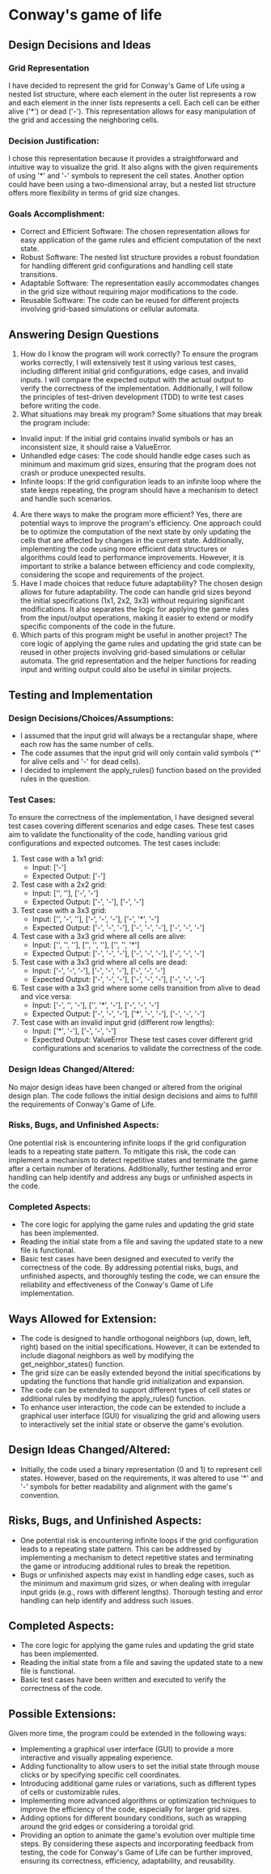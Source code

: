 # Conway's game of life
## Design Decisions and Ideas
### Grid Representation
I have decided to represent the grid for Conway's Game of Life using a nested list structure, where each element in the outer list represents a row and each element in the inner lists represents a cell. Each cell can be either alive ('*') or dead ('-'). This representation allows for easy manipulation of the grid and accessing the neighboring cells.
### Decision Justification:
I chose this representation because it provides a straightforward and intuitive way to visualize the grid. It also aligns with the given requirements of using '*' and '-' symbols to represent the cell states. Another option could have been using a two-dimensional array, but a nested list structure offers more flexibility in terms of grid size changes.
### Goals Accomplishment:
* Correct and Efficient Software: The chosen representation allows for easy application of the game rules and efficient computation of the next state.
* Robust Software: The nested list structure provides a robust foundation for handling different grid configurations and handling cell state transitions.
* Adaptable Software: The representation easily accommodates changes in the grid size without requiring major modifications to the code.
* Reusable Software: The code can be reused for different projects involving grid-based simulations or cellular automata.
## Answering Design Questions
1. How do I know the program will work correctly?
To ensure the program works correctly, I will extensively test it using various test cases, including different initial grid configurations, edge cases, and invalid inputs. I will compare the expected output with the actual output to verify the correctness of the implementation. Additionally, I will follow the principles of test-driven development (TDD) to write test cases before writing the code.
2. What situations may break my program?
Some situations that may break the program include:
* Invalid input: If the initial grid contains invalid symbols or has an inconsistent size, it should raise a ValueError.
* Unhandled edge cases: The code should handle edge cases such as minimum and maximum grid sizes, ensuring that the program does not crash or produce unexpected results.
* Infinite loops: If the grid configuration leads to an infinite loop where the state keeps repeating, the program should have a mechanism to detect and handle such scenarios.
4. Are there ways to make the program more efficient?
Yes, there are potential ways to improve the program's efficiency. One approach could be to optimize the computation of the next state by only updating the cells that are affected by changes in the current state. Additionally, implementing the code using more efficient data structures or algorithms could lead to performance improvements. However, it is important to strike a balance between efficiency and code complexity, considering the scope and requirements of the project.
4. Have I made choices that reduce future adaptability?
The chosen design allows for future adaptability. The code can handle grid sizes beyond the initial specifications (1x1, 2x2, 3x3) without requiring significant modifications. It also separates the logic for applying the game rules from the input/output operations, making it easier to extend or modify specific components of the code in the future.
5. Which parts of this program might be useful in another project?
The core logic of applying the game rules and updating the grid state can be reused in other projects involving grid-based simulations or cellular automata. The grid representation and the helper functions for reading input and writing output could also be useful in similar projects.
## Testing and Implementation
### Design Decisions/Choices/Assumptions:
* I assumed that the input grid will always be a rectangular shape, where each row has the same number of cells.
* The code assumes that the input grid will only contain valid symbols ('*' for alive cells and '-' for dead cells).
* I decided to implement the apply_rules() function based on the provided rules in the question.
### Test Cases:
To ensure the correctness of the implementation, I have designed several test cases covering different scenarios and edge cases. These test cases aim to validate the functionality of the code, handling various grid configurations and expected outcomes. The test cases include:
1. Test case with a 1x1 grid:
    * Input: ['-']
    * Expected Output: ['-']
2. Test case with a 2x2 grid:
    * Input: ['', ''], ['-', '-']
    * Expected Output: ['-', '-'], ['-', '-']
3. Test case with a 3x3 grid:
    * Input: ['', '-', ''], ['-', '-', '-'], ['-', '*', '-']
    * Expected Output: ['-', '-', '-'], ['-', '-', '-'], ['-', '-', '-']
4. Test case with a 3x3 grid where all cells are alive:
    * Input: ['', '', ''], ['', '', ''], ['', '', '*']
    * Expected Output: ['-', '-', '-'], ['-', '-', '-'], ['-', '-', '-']
5. Test case with a 3x3 grid where all cells are dead:
    * Input: ['-', '-', '-'], ['-', '-', '-'], ['-', '-', '-']
    * Expected Output: ['-', '-', '-'], ['-', '-', '-'], ['-', '-', '-']
6. Test case with a 3x3 grid where some cells transition from alive to dead and vice versa:
    * Input: ['-', '', '-'], ['', '*', '-'], ['-', '-', '-']
    * Expected Output: ['-', '-', '-'], ['*', '-', '-'], ['-', '-', '-']
7. Test case with an invalid input grid (different row lengths):
    * Input: ['*', '-'], ['-', '-', '-']
    * Expected Output: ValueError
These test cases cover different grid configurations and scenarios to validate the correctness of the code.
### Design Ideas Changed/Altered:
No major design ideas have been changed or altered from the original design plan. The code follows the initial design decisions and aims to fulfill the requirements of Conway's Game of Life.
### Risks, Bugs, and Unfinished Aspects:
One potential risk is encountering infinite loops if the grid configuration leads to a repeating state pattern. To mitigate this risk, the code can implement a mechanism to detect repetitive states and terminate the game after a certain number of iterations. Additionally, further testing and error handling can help identify and address any bugs or unfinished aspects in the code.
### Completed Aspects:
* The core logic for applying the game rules and updating the grid state has been implemented.
* Reading the initial state from a file and saving the updated state to a new file is functional.
* Basic test cases have been designed and executed to verify the correctness of the code.
By addressing potential risks, bugs, and unfinished aspects, and thoroughly testing the code, we can ensure the reliability and effectiveness of the Conway's Game of Life implementation.
## Ways Allowed for Extension:
* The code is designed to handle orthogonal neighbors (up, down, left, right) based on the initial specifications. However, it can be extended to include diagonal neighbors as well by modifying the get_neighbor_states() function.
* The grid size can be easily extended beyond the initial specifications by updating the functions that handle grid initialization and expansion.
* The code can be extended to support different types of cell states or additional rules by modifying the apply_rules() function.
* To enhance user interaction, the code can be extended to include a graphical user interface (GUI) for visualizing the grid and allowing users to interactively set the initial state or observe the game's evolution.
## Design Ideas Changed/Altered:
* Initially, the code used a binary representation (0 and 1) to represent cell states. However, based on the requirements, it was altered to use '*' and '-' symbols for better readability and alignment with the game's convention.
## Risks, Bugs, and Unfinished Aspects:
* One potential risk is encountering infinite loops if the grid configuration leads to a repeating state pattern. This can be addressed by implementing a mechanism to detect repetitive states and terminating the game or introducing additional rules to break the repetition.
* Bugs or unfinished aspects may exist in handling edge cases, such as the minimum and maximum grid sizes, or when dealing with irregular input grids (e.g., rows with different lengths). Thorough testing and error handling can help identify and address such issues.
## Completed Aspects:
* The core logic for applying the game rules and updating the grid state has been implemented.
* Reading the initial state from a file and saving the updated state to a new file is functional.
* Basic test cases have been written and executed to verify the correctness of the code.
## Possible Extensions:
Given more time, the program could be extended in the following ways:
* Implementing a graphical user interface (GUI) to provide a more interactive and visually appealing experience.
* Adding functionality to allow users to set the initial state through mouse clicks or by specifying specific cell coordinates.
* Introducing additional game rules or variations, such as different types of cells or customizable rules.
* Implementing more advanced algorithms or optimization techniques to improve the efficiency of the code, especially for larger grid sizes.
* Adding options for different boundary conditions, such as wrapping around the grid edges or considering a toroidal grid.
* Providing an option to animate the game's evolution over multiple time steps.
By considering these aspects and incorporating feedback from testing, the code for Conway's Game of Life can be further improved, ensuring its correctness, efficiency, adaptability, and reusability.
